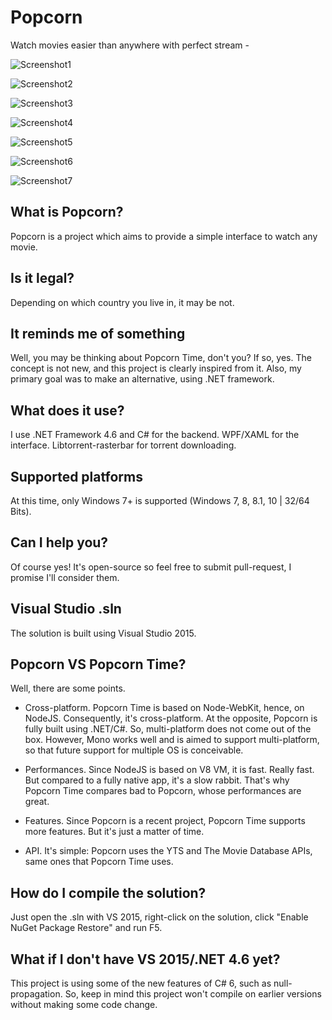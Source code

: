 # Popcorn
Watch movies easier than anywhere with perfect stream -

![Screenshot1](https://cloud.githubusercontent.com/assets/8962802/9370674/46d0d9dc-46d2-11e5-9627-26db73f56efd.jpg)

![Screenshot2](https://cloud.githubusercontent.com/assets/8962802/9288477/cc6a211c-4348-11e5-906c-68a28ca01893.jpg)

![Screenshot3](https://cloud.githubusercontent.com/assets/8962802/9288479/d6378914-4348-11e5-8cf3-a97ee39a0b68.jpg)

![Screenshot4](https://cloud.githubusercontent.com/assets/8962802/9288481/dee26ee4-4348-11e5-972e-b7609bd07ca8.jpg)

![Screenshot5](https://cloud.githubusercontent.com/assets/8962802/9288484/e6f0a25e-4348-11e5-9317-f8c0dee12729.jpg)

![Screenshot6](https://cloud.githubusercontent.com/assets/8962802/9288485/eff1c0e0-4348-11e5-8739-8b3296667816.jpg)

![Screenshot7](https://cloud.githubusercontent.com/assets/8962802/9288487/f5f93b26-4348-11e5-9331-7e414980699b.jpg)

## What is Popcorn?
Popcorn is a project which aims to provide a simple interface to watch any movie.

## Is it legal?
Depending on which country you live in, it may be not.

## It reminds me of something
Well, you may be thinking about Popcorn Time, don't you? If so, yes. The concept is not new, and this project is clearly inspired from it. Also, my primary goal was to make an alternative, using .NET framework.

## What does it use?
I use .NET Framework 4.6 and C# for the backend. WPF/XAML for the interface. Libtorrent-rasterbar for torrent downloading.

## Supported platforms
At this time, only Windows 7+ is supported (Windows 7, 8, 8.1, 10 | 32/64 Bits).

## Can I help you?
Of course yes! It's open-source so feel free to submit pull-request, I promise I'll consider them.

## Visual Studio .sln
The solution is built using Visual Studio 2015.

## Popcorn VS Popcorn Time?
Well, there are some points.

* Cross-platform. Popcorn Time is based on Node-WebKit, hence, on NodeJS. Consequently, it's cross-platform. At the opposite, Popcorn is fully built using .NET/C#. So, multi-platform does not come out of the box. However, Mono works well and is aimed to support multi-platform, so that future support for multiple OS is conceivable.

* Performances. Since NodeJS is based on V8 VM, it is fast. Really fast. But compared to a fully native app, it's a slow rabbit. That's why Popcorn Time compares bad to Popcorn, whose performances are great.

* Features. Since Popcorn is a recent project, Popcorn Time supports more features. But it's just a matter of time.

* API. It's simple: Popcorn uses the YTS and The Movie Database APIs, same ones that Popcorn Time uses.

## How do I compile the solution?
Just open the .sln with VS 2015, right-click on the solution, click "Enable NuGet Package Restore" and run F5. 

## What if I don't have VS 2015/.NET 4.6 yet?
This project is using some of the new features of C# 6, such as null-propagation. So, keep in mind this project won't compile on earlier versions without making some code change.

